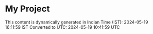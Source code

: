 # My Project

This content is dynamically generated in Indian Time (IST): 2024-05-19 16:11:59 IST
Converted to UTC: 2024-05-19 10:41:59 UTC
